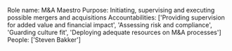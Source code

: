 Role name: M&A Maestro 
Purpose: Initiating, supervising and executing possible mergers and acquisitions 
Accountabilities: ['Providing supervision for added value and financial impact', 'Assessing risk and compliance', 'Guarding culture fit', 'Deploying adequate resources on M&A processes'] 
People: ['Steven Bakker']